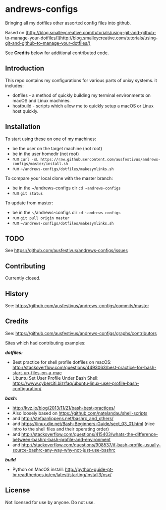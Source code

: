 # andrews-configs

Bringing all my dotfiles other assorted config files into github.

Based on [http://blog.smalleycreative.com/tutorials/using-git-and-github-to-manage-your-dotfiles/](http://blog.smalleycreative.com/tutorials/using-git-and-github-to-manage-your-dotfiles/)

See **Credits** below for additional contributed code.

## Introduction

This repo contains my configurations for various parts of unixy systems. it includes:

* dotfiles - a method of quickly building my terminal environments on macOS and Linux machines.
* hostbuild - scripts which allow me to quickly setup a macOS or Linux host quickly.

## Installation

To start using these on one of my machines:

* be the user on the target machine (not root)
* be in the user homedir (not root)
* run `curl -sL https://raw.githubusercontent.com/ausfestivus/andrews-configs/master/install.sh`
* run `~/andrews-configs/dotfiles/makesymlinks.sh`

To compare your local clone with the master branch:

* be in the ~/andrews-configs dir `cd ~andrews-configs`
* run `git status`

To update from master:

* be in the ~/andrews-configs dir `cd ~andrews-configs`
* run `git pull origin master`
* run `~/andrews-configs/dotfiles/makesymlinks.sh`

## TODO

See https://github.com/ausfestivus/andrews-configs/issues

## Contributing

Currently closed.

## History

See: https://github.com/ausfestivus/andrews-configs/commits/master

## Credits

See: https://github.com/ausfestivus/andrews-configs/graphs/contributors

Sites which had contributing examples:

***dotfiles:***
* Best practice for shell profile dotfiles on macOS: http://stackoverflow.com/questions/4493063/best-practice-for-bash-start-up-files-on-a-mac
* Ubuntu Set User Profile Under Bash Shell: https://www.cyberciti.biz/faq/ubuntu-linux-user-profile-bash-configuration/

***bash:***
* http://kvz.io/blog/2013/11/21/bash-best-practices/
* Also loosely based on https://github.com/natelandau/shell-scripts
* and http://stefaanlippens.net/bashrc_and_others/
* and https://linux.die.net/Bash-Beginners-Guide/sect_03_01.html (nice intro to the shell files and their operating order)
* and http://stackoverflow.com/questions/415403/whats-the-difference-between-bashrc-bash-profile-and-environment
* and http://stackoverflow.com/questions/908537/if-bash-profile-usually-source-bashrc-any-way-why-not-just-use-bashrc

***build***
* Python on MacOS install: http://python-guide-pt-br.readthedocs.io/en/latest/starting/install3/osx/

## License
Not licensed for use by anyone.
Do not use.
